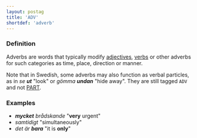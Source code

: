 ```yaml
---
layout: postag
title: 'ADV'
shortdef: 'adverb'
---
```


### Definition

Adverbs are words that typically modify [adjectives](ADJ),
[verbs](VERB) or other adverbs for such categories as time, place,
direction or manner.

Note that in Swedish, some adverbs may also function as
verbal particles, as in _se <b>ut</b>_ "look" or _gömma <b>undan</b>_ "hide away".  They
are still tagged `ADV` and not [PART]().

### Examples

- _<b>mycket</b> brådskande_ "<b>very</b> urgent"
- _samtidigt_ "simultaneously"
- _det är <b>bara</b>_ "it is <b>only</b>"
<!-- Interlanguage links updated Út zář 29 18:40:43 CEST 2020 -->
